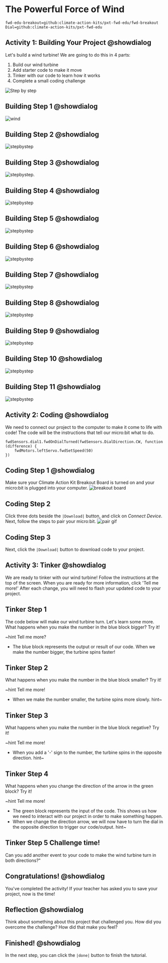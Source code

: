 # The Powerful Force of Wind 
```package
fwd-edu-breakout=github:climate-action-kits/pxt-fwd-edu/fwd-breakout
Dial=github:climate-action-kits/pxt-fwd-edu
``` 

## Activity 1: Building Your Project @showdialog
Let's build a wind turbine!
We are going to do this in 4 parts:
1. Build our wind turbine
2. Add starter code to make it move
3. Tinker with our code to learn how it works
4. Complete a small coding challenge

![Step by step](https://raw.githubusercontent.com/climate-action-kits/pxt-fwd-edu/main/tutorial-assets/gr5-wind-lvl1-render.webp) 


## Building Step 1 @showdialog 

![wind](https://raw.githubusercontent.com/Jessica-forwardedu/pxt-fwd-edu/main/tutorial-assets/gr3-wind1-lvl2-sbs1.png)

## Building Step 2 @showdialog 
![stepbystep](https://raw.githubusercontent.com/Jessica-forwardedu/pxt-fwd-edu/main/tutorial-assets/gr3-wind1-lvl2-sbs2.png) 

## Building Step 3 @showdialog 
![stepbystep](https://raw.githubusercontent.com/Jessica-forwardedu/pxt-fwd-edu/main/tutorial-assets/gr3-wind1-lvl2-sbs3.png). 

## Building Step 4 @showdialog 
![stepbystep](https://raw.githubusercontent.com/Jessica-forwardedu/pxt-fwd-edu/main/tutorial-assets/gr3-wind1-lvl2-sbs4.png) 

## Building Step 5 @showdialog 
![stepbystep](https://raw.githubusercontent.com/Jessica-forwardedu/pxt-fwd-edu/main/tutorial-assets/gr3-wind1-lvl2-sbs5.png) 

## Building Step 6 @showdialog 
![stepbystep](https://raw.githubusercontent.com/Jessica-forwardedu/pxt-fwd-edu/main/tutorial-assets/gr3-wind1-lvl2-sbs6.png)

## Building Step 7 @showdialog 
![stepbystep](https://raw.githubusercontent.com/Jessica-forwardedu/pxt-fwd-edu/main/tutorial-assets/gr3-wind1-lvl2-sbs7.png)

## Building Step 8 @showdialog 
![stepbystep](https://raw.githubusercontent.com/Jessica-forwardedu/pxt-fwd-edu/main/tutorial-assets/gr3-wind1-lvl2-sbs8.png)

## Building Step 9 @showdialog 
![stepbystep](https://raw.githubusercontent.com/Jessica-forwardedu/pxt-fwd-edu/main/tutorial-assets/gr3-wind1-lvl2-sbs9.png)

## Building Step 10 @showdialog 
![stepbystep](https://raw.githubusercontent.com/Jessica-forwardedu/pxt-fwd-edu/main/tutorial-assets/gr3-wind1-lvl2-sbs10.png)

## Building Step 11 @showdialog 
![stepbystep](https://raw.githubusercontent.com/Jessica-forwardedu/pxt-fwd-edu/main/tutorial-assets/gr3-wind1-lvl2-sbs11.png)

## Activity 2: Coding @showdialog
We need to connect our project to the computer to make it come to life with code!
The code will be the instructions that tell our micro:bit what to do.
```template
fwdSensors.dial1.fwdOnDialTurned(fwdSensors.DialDirection.CW, function (difference) {
    fwdMotors.leftServo.fwdSetSpeed(50)
})
```

## Coding Step 1 @showdialog
 Make sure your Climate Action Kit Breakout Board is turned on and your micro:bit is plugged into your computer. 
![breakout board](https://raw.githubusercontent.com/Jessica-forwardedu/pxt-fwd-edu/main/tutorial-assets/gr3-wind1-lvl1-pluganim.webp)

## Coding Step 2 
Click three dots beside the ``|Download|`` button, and click on _Connect Device_. Next, follow the steps to pair your micro:bit.
![pair gif](https://raw.githubusercontent.com/Jessica-forwardedu/pxt-fwd-edu/main/tutorial-assets/DownloadButtonGIF.webp)

## Coding Step 3 
Next, click the ``|Download|`` button to download code to your project.

## Activity 3: Tinker @showdialog 
We are ready to tinker with our wind turbine! Follow the instructions at the top of the screen. When you are ready for more information, click 'Tell me more!'
After each change, you will need to flash your updated code to your project.

## Tinker Step 1
The code below will make our wind turbine turn. Let's learn some more.  What happens when you make the number in the blue block bigger? Try it!

~hint Tell me more?
- The blue block represents the output or result of our code. When we make the number bigger, the turbine spins faster!

## Tinker Step 2
What happens when you make the number in the blue block smaller? Try it!

~hint Tell me more!
- When we make the number smaller, the turbine spins more slowly.
hint~ 

## Tinker Step 3 
What happens when you make the number in the blue block negative? Try it!

~hint Tell me more! 
- When you add a '-' sign to the number, the turbine spins in the opposite direction.
  hint~

## Tinker Step 4 
What happens when you change the direction of the arrow in the green block? Try it!

~hint Tell me more! 
- The green block represents the input of the code. This shows us how we need to interact with our project in order to make something happen. 
- When we change the direction arrow, we will now have to turn the dial in the opposite direction to trigger our code/output.
  hint~

## Tinker Step 5 Challenge time!
Can you add another event to your code to make the wind turbine turn in both directions?"

## Congratulations! @showdialog 

You've completed the activity! If your teacher has asked you to save your project, now is the time!

## Reflection @showdialog 
Think about something about this project that challenged you. How did you overcome the challenge? How did that make you feel?

## Finished! @showdialog 
In the next step, you can click the `|done|` button to finish the tutorial.

